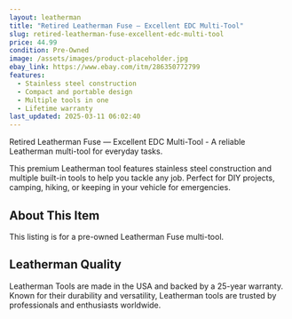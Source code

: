 ```yaml
---
layout: leatherman
title: "Retired Leatherman Fuse — Excellent EDC Multi-Tool"
slug: retired-leatherman-fuse-excellent-edc-multi-tool
price: 44.99
condition: Pre-Owned
image: /assets/images/product-placeholder.jpg
ebay_link: https://www.ebay.com/itm/286350772799
features:
  - Stainless steel construction
  - Compact and portable design
  - Multiple tools in one
  - Lifetime warranty
last_updated: 2025-03-11 06:02:40
---
```


Retired Leatherman Fuse — Excellent EDC Multi-Tool - A reliable Leatherman multi-tool for everyday tasks.

This premium Leatherman tool features stainless steel construction and multiple built-in tools to help you tackle any job. Perfect for DIY projects, camping, hiking, or keeping in your vehicle for emergencies.

## About This Item

This listing is for a pre-owned Leatherman Fuse multi-tool.

## Leatherman Quality

Leatherman Tools are made in the USA and backed by a 25-year warranty. Known for their durability and versatility, Leatherman tools are trusted by professionals and enthusiasts worldwide.


